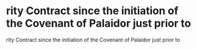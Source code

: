 # rity Contract since the initiation of the Covenant of Palaidor just prior to

rity Contract since the initiation of the Covenant of Palaidor just prior to
